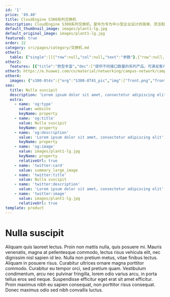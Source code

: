 ```yaml
---
id: '1'
price: '49.40'
title: CloudEngine S300系列交换机
description: CloudEngine S300系列交换机，是华为专为中小型企业设计的简单、灵活和可靠的新一代全管理型交换机，可广泛用于企业办公、生产等场景，助力企业实现数字化转型。
default_thumbnail_image: images/plant1-lg.jpg
default_original_image: images/plant1-lg.jpg
featured: true
order: 22
category: src/pages/category/交换机.md
other1: 
  table: {"single":[[{"row":null,"col":null,"text":"参数"},{"row":null,"col":null,"text":"CloudEngine S300-8T4S\nCloudEngine S300-8P4S"},{"row":null,"col":null,"text":"CloudEngine S300-16T4S\nCloudEngine S300-16P4S"},{"row":null,"col":null,"text":"CloudEngine S300-24T4S\nCloudEngine S300-24P4S"},{"row":null,"col":null,"text":"CloudEngine S300-48T4S"}],[{"row":null,"col":null,"text":"包转发率"},{"row":null,"col":null,"text":"27Mpps/102Mpps"},{"row":null,"col":null,"text":"39Mpps/114Mpps"},{"row":null,"col":null,"text":"51Mpps/126Mpps"},{"row":null,"col":null,"text":"87Mpps/162Mpps"}],[{"row":null,"col":null,"text":"交换容量"},{"row":null,"col":null,"text":"336Gbps/3.36Tbps"},{"row":null,"col":null,"text":"336Gbps/3.36Tbps"},{"row":null,"col":null,"text":"336Gbps/3.36Tbps"},{"row":null,"col":null,"text":"432Gbps/4.32Tbps"}],[{"row":null,"col":null,"text":"固定端口"},{"row":null,"col":null,"text":"8个10/100/1000BASE-T以太网端口，4个千兆SFP"},{"row":null,"col":null,"text":"16个10/100/1000BASE-T以太网端口，4个千兆SFP"},{"row":null,"col":null,"text":"24个10/100/1000BASE-T以太网端口，4个千兆SFP"},{"row":null,"col":null,"text":"48个10/100/1000BASE-T以太网端口，4个千兆SFP"}],[{"row":null,"col":null,"text":"PoE能力"},{"row":null,"col":null,"text":"CloudEngine S300-8T4S：不支持\nCloudEngine S300-8P4S：支持"},{"row":null,"col":null,"text":"CloudEngine S300-16T4S：不支持\nCloudEngine S300-16P4S：支持"},{"row":null,"col":null,"text":"CloudEngine S300-24T4S：不支持\nCloudEngine S300-24P4S：支持"},{"row":null,"col":null,"text":"CloudEngine S300-48T4S：不支持"}],[{"row":null,"col":null,"text":"散热"},{"row":null,"col":null,"text":"风冷散热，智能调速"},{"row":null,"col":null,"text":"风冷散热，智能调速"},{"row":null,"col":null,"text":"风冷散热，智能调速"},{"row":null,"col":null,"text":"风冷散热，智能调速"}],[{"row":null,"col":null,"text":"堆叠"},{"row":null,"col":null,"text":"支持"},{"row":null,"col":null,"text":"支持"},{"row":null,"col":null,"text":"支持"},{"row":null,"col":null,"text":"支持"}],[{"row":null,"col":null,"text":"SVF极简运维"},{"row":null,"col":null,"text":"支持"},{"row":null,"col":null,"text":"支持"},{"row":null,"col":null,"text":"支持"},{"row":null,"col":null,"text":"支持"}],[{"row":null,"col":null,"text":"云管理"},{"row":null,"col":null,"text":"支持"},{"row":null,"col":null,"text":"支持"},{"row":null,"col":null,"text":"支持"},{"row":null,"col":null,"text":"支持"}]]}
other2:
  features: [{"title":"款型丰富","dec":["提供不同接口数量的系列产品，可满足客户不同应用场景需求"]},{"title":"无阻塞转发","dec":["提供二三层线速交换能力，所有端口无阻塞转发"]},{"title":"节能设计","dec":["设备支持端口休眠及端口自动功率调节等节能技术，大幅降低功耗"]}]
other3: https://e.huawei.com/cn/material/networking/campus-network/campusswitch/4b374d5ae1154628871025bcd9b32eca
other4:
  images: {"s300-8t4s":{"org":"S300-8T4S_pic","img":["front.png","front_left.png","front_right.png","front_top.png","rear.png","rear_top.png"]}}
seo:
  title: Nulla suscipit
  description: 'Lorem ipsum dolor sit amet, consectetur adipiscing elit'
  extra:
    - name: 'og:type'
      value: website
      keyName: property
    - name: 'og:title'
      value: Nulla suscipit
      keyName: property
    - name: 'og:description'
      value: 'Lorem ipsum dolor sit amet, consectetur adipiscing elit'
      keyName: property
    - name: 'og:image'
      value: images/plant1-lg.jpg
      keyName: property
      relativeUrl: true
    - name: 'twitter:card'
      value: summary_large_image
    - name: 'twitter:title'
      value: Nulla suscipit
    - name: 'twitter:description'
      value: 'Lorem ipsum dolor sit amet, consectetur adipiscing elit'
    - name: 'twitter:image'
      value: images/plant1-lg.jpg
      relativeUrl: true
template: product
---
```


# Nulla suscipit

Aliquam quis laoreet lectus. Proin non mattis nulla, quis posuere mi. Mauris venenatis, magna at pellentesque commodo, lectus risus vehicula elit, nec dignissim nisl sapien id leo. Nulla non pretium metus, vitae finibus lectus. Aliquam in posuere risus. Curabitur ultrices ornare magna porttitor commodo. Curabitur eu tempor orci, sed pretium quam. Vestibulum condimentum, arcu nec pulvinar fringilla, lorem odio varius arcu, in porta tellus eros sed neque. Suspendisse efficitur eget erat sit amet efficitur. Proin maximus nibh eu sapien consequat, non porttitor risus consequat. Donec maximus odio sed nibh convallis luctus.